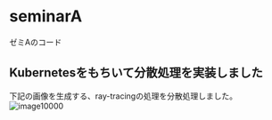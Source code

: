 # seminarA
ゼミAのコード

## Kubernetesをもちいて分散処理を実装しました
下記の画像を生成する、ray-tracingの処理を分散処理しました。
![image10000](https://github.com/user-attachments/assets/50cf6e10-968a-4c04-900d-af6521db48e2)
